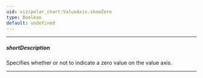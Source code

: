 ```yaml
---
uid: viz/polar_chart:ValueAxis.showZero
type: Boolean
default: undefined
---
```

---
##### shortDescription
Specifies whether or not to indicate a zero value on the value axis.

---
<!--
When this property is not defined, value axis behaves differently depending on the type of the series that it displays. When the value axis displays an area or bar series, it has the zero value indicated. Otherwise, it does not.

You can force the value axis to indicate the zero value no matter what type of series it displays by setting the **showZero** property to **true**.

When this property is set to **false**, the zero value is not indicated until it is included in the displayed series.
-->